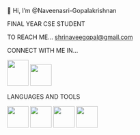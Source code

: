 👋 Hi, I’m @Naveenasri-Gopalakrishnan

FINAL YEAR CSE STUDENT

TO REACH ME...
   shrinaveegopal@gmail.com

 CONNECT WITH ME IN...
 
  
  <img src="https://github.com/user-attachments/assets/ca0e714c-6d64-46c3-9cd8-446a2c739834" height="60" width="50">  <img src="https://github.com/user-attachments/assets/1194a22c-1362-4846-85c5-5c10d277c3fe" height="50" width="50">


  LANGUAGES AND TOOLS

  <img src="https://github.com/user-attachments/assets/1bc71876-b08b-4dfe-918e-114cbb4b7c00" height="50" width="50">    <img src="https://github.com/user-attachments/assets/d305d4de-c1a2-4a26-863b-aaf32d3e4d5d" height="50" width="50">  <img src="https://github.com/user-attachments/assets/2782e58b-c2a7-4844-a189-8a9824cd9e6d" height="50" width="50">   <img src="https://github.com/user-attachments/assets/4c6e9551-072a-44b2-afe3-3c1d61913579" height="50" width="50">
>
  

  




